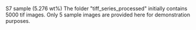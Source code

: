 S7 sample (5.276 wt%)
The folder "tiff_series_processed" initially contains 5000 tif images. Only 5 sample images are provided here for demonstration purposes.
